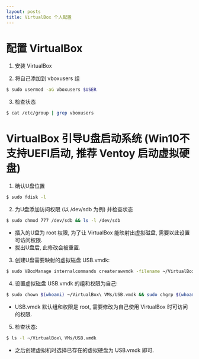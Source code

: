 ```yaml
---
layout: posts
title: VirtualBox 个人配置
---
```



# 配置 VirtualBox

1. 安装 VirtualBox

2. 将自己添加到 vboxusers 组

```bash
$ sudo usermod -aG vboxusers $USER
```

3. 检查状态

```bash
$ cat /etc/group | grep vboxusers
```






# VirtualBox 引导U盘启动系统 (**Win10不支持UEFI启动, 推荐 Ventoy 启动虚拟硬盘**)

1. 确认U盘位置

```bash
$ sudo fdisk -l
```

2. 为U盘添加访问权限 (以 /dev/sdb 为例) 并检查状态

```bash
$ sudo chmod 777 /dev/sdb && ls -l /dev/sdb
```

- 插入的U盘为 root 权限, 为了让 VirtualBox 能映射出虚拟磁盘, 需要以此设置可访问权限.
- 拔出U盘后, 此修改会被重置.

3.  创建U盘需要映射的虚拟磁盘 USB.vmdk:

```bash
$ sudo VBoxManage internalcommands createrawvmdk -filename ~/VirtualBox\ VMs/USB.vmdk -rawdisk /dev/sdb
```

4. 设置虚拟磁盘 USB.vmdk 的组和权限为自己:

```bash
$ sudo chown $(whoami) ~/VirtualBox\ VMs/USB.vmdk && sudo chgrp $(whoami) ~/VirtualBox\ VMs/USB.vmdk
```

- USB.vmdk 默认组和权限是 root, 需要修改为自己使用 VirtualBox 时可访问的权限.

5.  检查状态:

```bash
$ ls -l ~/VirtualBox\ VMs/USB.vmdk
```

- 之后创建虚拟机时选择已存在的虚拟硬盘为 USB.vmdk 即可.

